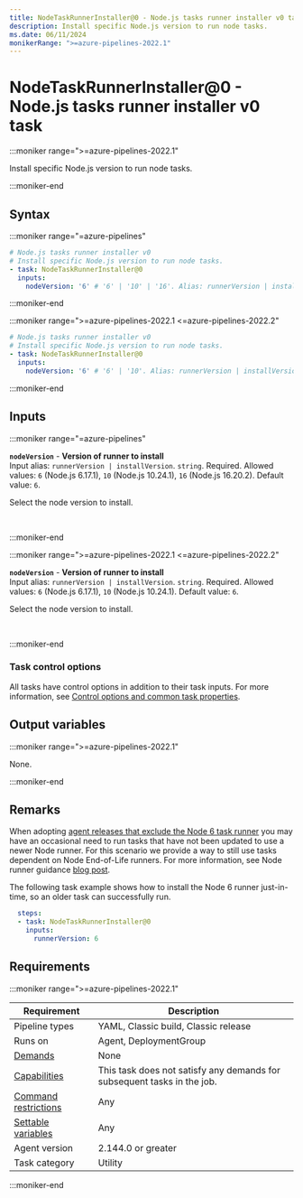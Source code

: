 ```yaml
---
title: NodeTaskRunnerInstaller@0 - Node.js tasks runner installer v0 task
description: Install specific Node.js version to run node tasks.
ms.date: 06/11/2024
monikerRange: ">=azure-pipelines-2022.1"
---
```


# NodeTaskRunnerInstaller@0 - Node.js tasks runner installer v0 task

<!-- :::description::: -->
:::moniker range=">=azure-pipelines-2022.1"

<!-- :::editable-content name="description"::: -->
Install specific Node.js version to run node tasks.
<!-- :::editable-content-end::: -->

:::moniker-end
<!-- :::description-end::: -->

<!-- :::syntax::: -->
## Syntax

:::moniker range="=azure-pipelines"

```yaml
# Node.js tasks runner installer v0
# Install specific Node.js version to run node tasks.
- task: NodeTaskRunnerInstaller@0
  inputs:
    nodeVersion: '6' # '6' | '10' | '16'. Alias: runnerVersion | installVersion. Required. Version of runner to install. Default: 6.
```

:::moniker-end

:::moniker range=">=azure-pipelines-2022.1 <=azure-pipelines-2022.2"

```yaml
# Node.js tasks runner installer v0
# Install specific Node.js version to run node tasks.
- task: NodeTaskRunnerInstaller@0
  inputs:
    nodeVersion: '6' # '6' | '10'. Alias: runnerVersion | installVersion. Required. Version of runner to install. Default: 6.
```

:::moniker-end
<!-- :::syntax-end::: -->

<!-- :::inputs::: -->
## Inputs

<!-- :::item name="nodeVersion"::: -->
:::moniker range="=azure-pipelines"

**`nodeVersion`** - **Version of runner to install**<br>
Input alias: `runnerVersion | installVersion`. `string`. Required. Allowed values: `6` (Node.js 6.17.1), `10` (Node.js 10.24.1), `16` (Node.js 16.20.2). Default value: `6`.<br>
<!-- :::editable-content name="helpMarkDown"::: -->
Select the node version to install.
<!-- :::editable-content-end::: -->
<br>

:::moniker-end

:::moniker range=">=azure-pipelines-2022.1 <=azure-pipelines-2022.2"

**`nodeVersion`** - **Version of runner to install**<br>
Input alias: `runnerVersion | installVersion`. `string`. Required. Allowed values: `6` (Node.js 6.17.1), `10` (Node.js 10.24.1). Default value: `6`.<br>
<!-- :::editable-content name="helpMarkDown"::: -->
Select the node version to install.
<!-- :::editable-content-end::: -->
<br>

:::moniker-end
<!-- :::item-end::: -->

### Task control options

All tasks have control options in addition to their task inputs. For more information, see [Control options and common task properties](/azure/devops/pipelines/yaml-schema/steps-task#common-task-properties).
<!-- :::inputs-end::: -->

<!-- :::outputVariables::: -->
## Output variables

:::moniker range=">=azure-pipelines-2022.1"

None.

:::moniker-end
<!-- :::outputVariables-end::: -->

<!-- :::remarks::: -->
<!-- :::editable-content name="remarks"::: -->
## Remarks

When adopting [agent releases that exclude the Node 6 task runner](https://github.com/microsoft/azure-pipelines-agent/blob/master/docs/node6.md) you may have an occasional need to run tasks that have not been updated to use a newer Node runner. For this scenario we provide a way to still use tasks dependent on Node End-of-Life runners. For more information, see Node runner guidance [blog post](https://devblogs.microsoft.com/devops/node-runner-update-guidance-for-azure-pipelines-task-authors/#upcoming-changes).

The following task example shows how to install the Node 6 runner just-in-time, so an older task can successfully run.


```yaml
  steps:
  - task: NodeTaskRunnerInstaller@0
    inputs:
      runnerVersion: 6
```
<!-- :::editable-content-end::: -->
<!-- :::remarks-end::: -->

<!-- :::examples::: -->
<!-- :::editable-content name="examples"::: -->
<!-- :::editable-content-end::: -->
<!-- :::examples-end::: -->

<!-- :::properties::: -->
## Requirements

:::moniker range=">=azure-pipelines-2022.1"

| Requirement | Description |
|-------------|-------------|
| Pipeline types | YAML, Classic build, Classic release |
| Runs on | Agent, DeploymentGroup |
| [Demands](/azure/devops/pipelines/process/demands) | None |
| [Capabilities](/azure/devops/pipelines/agents/agents#capabilities) | This task does not satisfy any demands for subsequent tasks in the job. |
| [Command restrictions](/azure/devops/pipelines/security/templates#agent-logging-command-restrictions) | Any |
| [Settable variables](/azure/devops/pipelines/security/templates#agent-logging-command-restrictions) | Any |
| Agent version |  2.144.0 or greater |
| Task category | Utility |

:::moniker-end
<!-- :::properties-end::: -->

<!-- :::see-also::: -->
<!-- :::editable-content name="seeAlso"::: -->
<!-- :::editable-content-end::: -->
<!-- :::see-also-end::: -->
